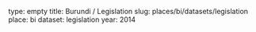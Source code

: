 type: empty
title: Burundi / Legislation
slug: places/bi/datasets/legislation
place: bi
dataset: legislation
year: 2014
